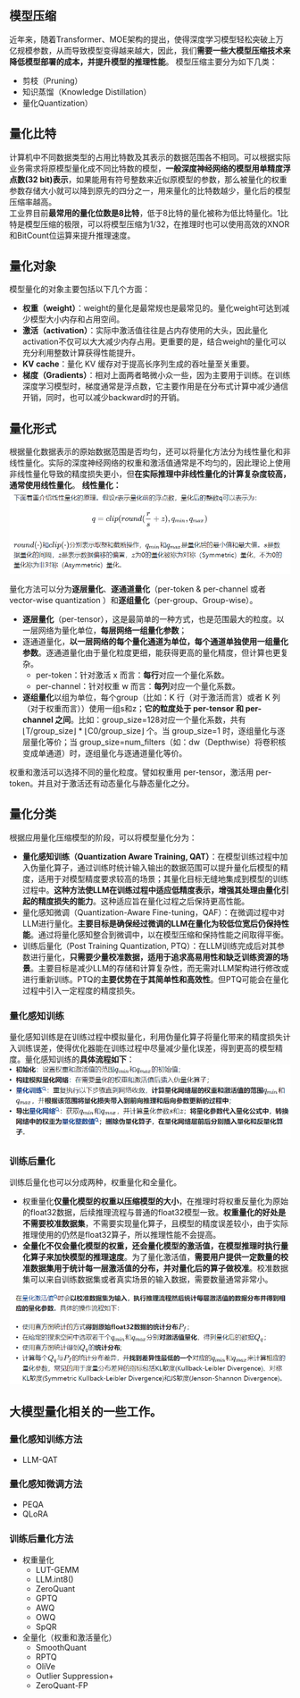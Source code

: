 ## 模型压缩
近年来，随着Transformer、MOE架构的提出，使得深度学习模型轻松突破上万亿规模参数，从而导致模型变得越来越大，因此，我们**需要一些大模型压缩技术来降低模型部署的成本，并提升模型的推理性能**。 模型压缩主要分为如下几类：  
- 剪枝（Pruning） 
- 知识蒸馏（Knowledge Distillation） 
- 量化Quantization）

## 量化比特 
计算机中不同数据类型的占用比特数及其表示的数据范围各不相同。可以根据实际业务需求将原模型量化成不同比特数的模型，**一般深度神经网络的模型用单精度浮点数(32 bit)表示**，如果能用有符号整数来近似原模型的参数，那么被量化的权重参数存储大小就可以降到原先的四分之一，用来量化的比特数越少，量化后的模型压缩率越高。  
工业界目前**最常用的量化位数是8比特**，低于8比特的量化被称为低比特量化。1比特是模型压缩的极限，可以将模型压缩为1/32，在推理时也可以使用高效的XNOR和BitCount位运算来提升推理速度。


## 量化对象 
模型量化的对象主要包括以下几个方面：  
- **权重（weight）**：weight的量化是最常规也是最常见的。量化weight可达到减少模型大小内存和占用空间。 
- **激活（activation）**：实际中激活值往往是占内存使用的大头，因此量化activation不仅可以大大减少内存占用。更重要的是，结合weight的量化可以充分利用整数计算获得性能提升。 
- **KV cache**：量化 KV 缓存对于提高长序列生成的吞吐量至关重要。 
- **梯度（Gradients）**：相对上面两者略微小众一些，因为主要用于训练。在训练深度学习模型时，梯度通常是浮点数，它主要作用是在分布式计算中减少通信开销，同时，也可以减少backward时的开销。

## 量化形式
根据量化数据表示的原始数据范围是否均匀，还可以将量化方法分为线性量化和非线性量化。实际的深度神经网络的权重和激活值通常是不均匀的，因此理论上使用非线性量化导致的精度损失更小，但**在实际推理中非线性量化的计算复杂度较高，通常使用线性量化**。
**线性量化：**
![alt text](image.png)

量化方法可以分为**逐层量化**、**逐通道量化**（per-token & per-channel 或者 vector-wise quantization ）和**逐组量化**（per-group、Group-wise）。  
- **逐层量化**（per-tensor），这是最简单的一种方式，也是范围最大的粒度。以一层网络为量化单位，**每层网络一组量化参数**；
- 逐通道量化，**以一层网络的每个量化通道为单位，每个通道单独使用一组量化参数**。逐通道量化由于量化粒度更细，能获得更高的量化精度，但计算也更复杂。 
  - per-token：针对激活 x 而言：**每行**对应一个量化系数。 
  - per-channel：针对权重 w 而言：**每列**对应一个量化系数。
- **逐组量化**以组为单位，每个group（比如：K 行（对于激活而言）或者 K 列（对于权重而言））使用一组s和z；**它的粒度处于 per-tensor 和 per-channel 之间**。比如：group_size=128对应一个量化系数，共有 ⌊T/group_size⌋ * ⌊C0/group_size⌋ 个。当 group_size=1 时，逐组量化与逐层量化等价；当 group_size=num_filters（如：dw（Depthwise）将卷积核变成单通道）时，逐组量化与逐通道量化等价。

权重和激活可以选择不同的量化粒度。譬如权重用 per-tensor，激活用 per-token。并且对于激活还有动态量化与静态量化之分。

## 量化分类
根据应用量化压缩模型的阶段，可以将模型量化分为：  
- **量化感知训练（Quantization Aware Training, QAT）**：在模型训练过程中加入伪量化算子，通过训练时统计输入输出的数据范围可以提升量化后模型的精度，适用于对模型精度要求较高的场景；其量化目标无缝地集成到模型的训练过程中。**这种方法使LLM在训练过程中适应低精度表示，增强其处理由量化引起的精度损失的能力**。这种适应旨在量化过程之后保持更高性能。 
- 量化感知微调（Quantization-Aware Fine-tuning，QAF）：在微调过程中对LLM进行量化。**主要目标是确保经过微调的LLM在量化为较低位宽后仍保持性能**。通过将量化感知整合到微调中，以在模型压缩和保持性能之间取得平衡。 
- 训练后量化（Post Training Quantization, PTQ）：在LLM训练完成后对其参数进行量化，**只需要少量校准数据，适用于追求高易用性和缺乏训练资源的场景**。主要目标是减少LLM的存储和计算复杂性，而无需对LLM架构进行修改或进行重新训练。PTQ的**主要优势在于其简单性和高效性**。但PTQ可能会在量化过程中引入一定程度的精度损失。

### 量化感知训练
量化感知训练是在训练过程中模拟量化，利用伪量化算子将量化带来的精度损失计入训练误差，使得优化器能在训练过程中尽量减少量化误差，得到更高的模型精度。量化感知训练的**具体流程如下**：
![alt text](image-2.png)

### 训练后量化
训练后量化也可以分成两种，权重量化和全量化。  
- 权重量化**仅量化模型的权重以压缩模型的大小**，在推理时将权重反量化为原始的float32数据，后续推理流程与普通的float32模型一致。**权重量化的好处是不需要校准数据集**，不需要实现量化算子，且模型的精度误差较小，由于实际推理使用的仍然是float32算子，所以推理性能不会提高。 
- **全量化不仅会量化模型的权重，还会量化模型的激活值，在模型推理时执行量化算子来加快模型的推理速度**。为了量化激活值，**需要用户提供一定数量的校准数据集用于统计每一层激活值的分布，并对量化后的算子做校准**。校准数据集可以来自训练数据集或者真实场景的输入数据，需要数量通常非常小。

![alt text](image-3.png)

## 大模型量化相关的一些工作。  
### 量化感知训练方法
- LLM-QAT

### 量化感知微调方法
- PEQA
- QLoRA

### 训练后量化方法
- 权重量化
  - LUT-GEMM
  - LLM.int8()
  - ZeroQuant
  - GPTQ
  - AWQ
  - OWQ
  - SpQR
- 全量化（权重和激活量化）
  - SmoothQuant
  - RPTQ
  - OliVe
  - Outlier Suppression+
  - ZeroQuant-FP